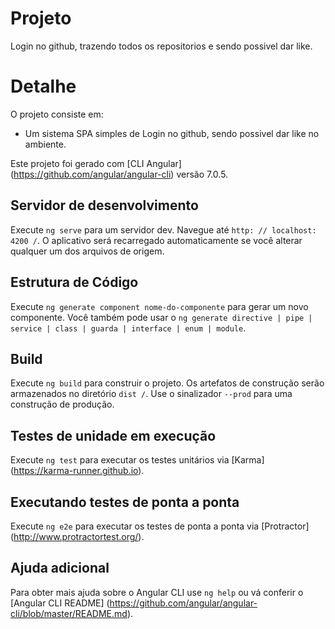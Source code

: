 # Projeto

Login no github, trazendo todos os repositorios e sendo possivel dar like.

# Detalhe
O projeto consiste em:

- Um sistema SPA simples de Login no github, sendo possivel dar like no ambiente.

Este projeto foi gerado com [CLI Angular] (https://github.com/angular/angular-cli) versão 7.0.5.

## Servidor de desenvolvimento

Execute `ng serve` para um servidor dev. Navegue até `http: // localhost: 4200 /`. O aplicativo será recarregado automaticamente se você alterar qualquer um dos arquivos de origem.

## Estrutura de Código

Execute `ng generate component nome-do-componente` para gerar um novo componente. Você também pode usar o `ng generate directive | pipe | service | class | guarda | interface | enum | module`.

## Build

Execute `ng build` para construir o projeto. Os artefatos de construção serão armazenados no diretório `dist /`. Use o sinalizador `--prod` para uma construção de produção.

## Testes de unidade em execução

Execute `ng test` para executar os testes unitários via [Karma] (https://karma-runner.github.io).

## Executando testes de ponta a ponta

Execute `ng e2e` para executar os testes de ponta a ponta via [Protractor] (http://www.protractortest.org/).

## Ajuda adicional

Para obter mais ajuda sobre o Angular CLI use `ng help` ou vá conferir o [Angular CLI README] (https://github.com/angular/angular-cli/blob/master/README.md).
